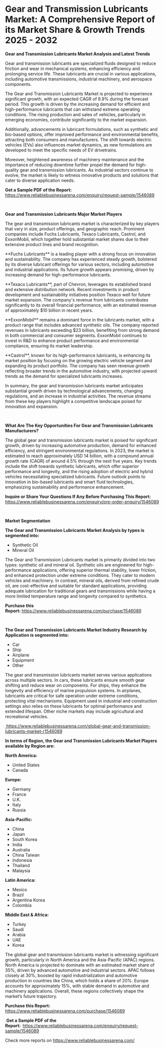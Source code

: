 <p><h1>Gear and Transmission Lubricants Market: A Comprehensive Report of its Market Share & Growth Trends 2025 - 2032</h1></p><p><strong>Gear and Transmission Lubricants Market Analysis and Latest Trends</strong></p>
<p><p>Gear and transmission lubricants are specialized fluids designed to reduce friction and wear in mechanical systems, enhancing efficiency and prolonging service life. These lubricants are crucial in various applications, including automotive transmissions, industrial machinery, and aerospace components.</p><p>The Gear and Transmission Lubricants Market is projected to experience significant growth, with an expected CAGR of 8.9% during the forecast period. This growth is driven by the increasing demand for efficient and high-performance lubricants that can withstand extreme operating conditions. The rising production and sales of vehicles, particularly in emerging economies, contribute significantly to the market expansion. </p><p>Additionally, advancements in lubricant formulations, such as synthetic and bio-based options, offer improved performance and environmental benefits, attracting both consumers and manufacturers. The shift towards electric vehicles (EVs) also influences market dynamics, as new formulations are developed to meet the specific needs of EV drivetrains. </p><p>Moreover, heightened awareness of machinery maintenance and the importance of reducing downtime further propel the demand for high-quality gear and transmission lubricants. As industrial sectors continue to evolve, the market is likely to witness innovative products and solutions that cater to diverse application needs.</p></p>
<p><strong>Get a Sample PDF of the Report:&nbsp;</strong> <a href="https://www.reliablebusinessarena.com/enquiry/request-sample/1546089?utm_campaign=2114&utm_medium=2&utm_source=Github&utm_content=ia&utm_term=01022025&utm_id=gear-and-transmission-lubricants">https://www.reliablebusinessarena.com/enquiry/request-sample/1546089</a></p>
<p>&nbsp;</p>
<p><strong>Gear and Transmission Lubricants Major Market Players</strong></p>
<p><p>The gear and transmission lubricants market is characterized by key players that vary in size, product offerings, and geographic reach. Prominent companies include Fuchs Lubricants, Texaco Lubricants, Castrol, and ExxonMobil, which together hold substantial market shares due to their extensive product lines and brand recognition.</p><p>**Fuchs Lubricants** is a leading player with a strong focus on innovation and sustainability. The company has experienced steady growth, bolstered by its diverse lubricant offerings for various sectors, including automotive and industrial applications. Its future growth appears promising, driven by increasing demand for high-performance lubricants.</p><p>**Texaco Lubricants**, part of Chevron, leverages its established brand and extensive distribution network. Recent investments in product development and sustainability initiatives position Texaco well for future market expansion. The company's revenue from lubricants contributes significantly to its overall financial performance, with an estimated revenue of approximately $10 billion in recent years.</p><p>**ExxonMobil** remains a dominant force in the lubricants market, with a product range that includes advanced synthetic oils. The company reported revenues in lubricants exceeding $23 billion, benefiting from strong demand in both commercial and consumer segments. ExxonMobil continues to invest in R&D to enhance product performance and environmental compliance, ensuring its market leadership.</p><p>**Castrol**, known for its high-performance lubricants, is enhancing its market position by focusing on the growing electric vehicle segment and expanding its product portfolio. The company has seen revenue growth reflecting broader trends in the automotive industry, with projected upward trends as the demand for specialized lubricants increases.</p><p>In summary, the gear and transmission lubricants market anticipates substantial growth driven by technological advancements, changing regulations, and an increase in industrial activities. The revenue streams from these key players highlight a competitive landscape poised for innovation and expansion.</p></p>
<p>&nbsp;</p>
<p><strong>What Are The Key Opportunities For Gear and Transmission Lubricants Manufacturers?</strong></p>
<p><p>The global gear and transmission lubricants market is poised for significant growth, driven by increasing automotive production, demand for enhanced efficiency, and stringent environmental regulations. In 2023, the market is estimated to reach approximately USD 14 billion, with a compound annual growth rate (CAGR) of around 4.5% through the next five years. Key trends include the shift towards synthetic lubricants, which offer superior performance and longevity, and the rising adoption of electric and hybrid vehicles necessitating specialized lubricants. Future outlook points to innovation in bio-based lubricants and smart fluid technologies, emphasizing sustainability and performance enhancement.</p></p>
<p><strong>Inquire or Share Your Questions If Any Before Purchasing This Report:</strong> <a href="https://www.reliablebusinessarena.com/enquiry/pre-order-enquiry/1546089?utm_campaign=2114&utm_medium=2&utm_source=Github&utm_content=ia&utm_term=01022025&utm_id=gear-and-transmission-lubricants">https://www.reliablebusinessarena.com/enquiry/pre-order-enquiry/1546089</a></p>
<p>&nbsp;</p>
<p><strong>Market Segmentation</strong></p>
<p><strong>The Gear and Transmission Lubricants Market Analysis by types is segmented into:</strong></p>
<p><ul><li>Synthetic Oil</li><li>Mineral Oil</li></ul></p>
<p><p>The Gear and Transmission Lubricants market is primarily divided into two types: synthetic oil and mineral oil. Synthetic oils are engineered for high-performance applications, offering superior thermal stability, lower friction, and enhanced protection under extreme conditions. They cater to modern vehicles and machinery. In contrast, mineral oils, derived from refined crude oil, are cost-effective and suitable for standard applications, providing adequate lubrication for traditional gears and transmissions while having a more limited temperature range and longevity compared to synthetics.</p></p>
<p><strong>Purchase this Report:&nbsp;</strong><a href="https://www.reliablebusinessarena.com/purchase/1546089?utm_campaign=2114&utm_medium=2&utm_source=Github&utm_content=ia&utm_term=01022025&utm_id=gear-and-transmission-lubricants">https://www.reliablebusinessarena.com/purchase/1546089</a></p>
<p>&nbsp;</p>
<p><strong>The Gear and Transmission Lubricants Market Industry Research by Application is segmented into:</strong></p>
<p><ul><li>Car</li><li>Ship</li><li>Airplane</li><li>Equipment</li><li>Other</li></ul></p>
<p><p>The gear and transmission lubricants market serves various applications across multiple sectors. In cars, these lubricants ensure smooth gear shifting and reduce wear on components. For ships, they enhance the longevity and efficiency of marine propulsion systems. In airplanes, lubricants are critical for safe operation under extreme conditions, protecting vital mechanisms. Equipment used in industrial and construction settings also relies on these lubricants for optimal performance and extended lifespan. Other niche markets may include agricultural and recreational vehicles.</p></p>
<p><a href="https://www.reliablebusinessarena.com/global-gear-and-transmission-lubricants-market-r1546089?utm_campaign=2114&utm_medium=2&utm_source=Github&utm_content=ia&utm_term=01022025&utm_id=gear-and-transmission-lubricants">&nbsp;https://www.reliablebusinessarena.com/global-gear-and-transmission-lubricants-market-r1546089</a></p>
<p><strong>In terms of Region, the Gear and Transmission Lubricants Market Players available by Region are:</strong></p>
<p>
    <p> <strong> North America: </strong>
        <ul>
            <li>United States</li>
            <li>Canada</li>
        </ul>
        </p> 
    <p> <strong> Europe: </strong>
        <ul>
            <li>Germany</li>
            <li>France</li>
            <li>U.K.</li>
            <li>Italy</li>
            <li>Russia</li>
        </ul>
        </p> 
    <p> <strong> Asia-Pacific: </strong>
        <ul>
            <li>China</li>
            <li>Japan</li>
            <li>South Korea</li>
            <li>India</li>
            <li>Australia</li>
            <li>China Taiwan</li>
            <li>Indonesia</li>
            <li>Thailand</li>
            <li>Malaysia</li>
        </ul>
        </p> 
    <p> <strong> Latin America: </strong>
        <ul>
            <li>Mexico</li>
            <li>Brazil</li>
            <li>Argentina Korea</li>
            <li>Colombia</li>
        </ul>
        </p> 
    <p> <strong> Middle East & Africa: </strong>
        <ul>
            <li>Turkey</li>
            <li>Saudi</li>
            <li>Arabia</li>
            <li>UAE</li>
            <li>Korea</li>
        </ul>
    </p>
    </p>
<p><p>The global gear and transmission lubricants market is witnessing significant growth, particularly in North America and the Asia-Pacific (APAC) regions. North America is projected to dominate with an estimated market share of 35%, driven by advanced automotive and industrial sectors. APAC follows closely at 30%, boosted by rapid industrialization and automotive production in countries like China, which holds a share of 20%. Europe accounts for approximately 15%, with stable demand in automotive and machinery applications. Overall, these regions collectively shape the market’s future trajectory.</p></p>
<p><strong>Purchase this Report: </strong><a href="https://www.reliablebusinessarena.com/purchase/1546089?utm_campaign=2114&utm_medium=2&utm_source=Github&utm_content=ia&utm_term=01022025&utm_id=gear-and-transmission-lubricants">https://www.reliablebusinessarena.com/purchase/1546089</a></p>
<p>&nbsp;<strong>Get a Sample PDF of the Report:&nbsp;&nbsp;</strong><a href="https://www.reliablebusinessarena.com/enquiry/request-sample/1546089?utm_campaign=2114&utm_medium=2&utm_source=Github&utm_content=ia&utm_term=01022025&utm_id=gear-and-transmission-lubricants">https://www.reliablebusinessarena.com/enquiry/request-sample/1546089</a></p>
<p><strong></strong></p>
<p>Check more reports on <a href="https://www.reliablebusinessarena.com/?utm_campaign=2114&utm_medium=2&utm_source=Github&utm_content=ia&utm_term=01022025&utm_id=gear-and-transmission-lubricants">https://www.reliablebusinessarena.com/</a></p>